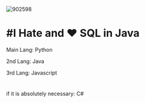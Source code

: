 


![902598](https://cdn.ghost143.de/profile.gif)

#


#  #I Hate and ❤️ SQL in Java

Main Lang: Python


2nd Lang: Java


3rd Lang: Javascript

#

if it is absolutely necessary: C#
                                             
